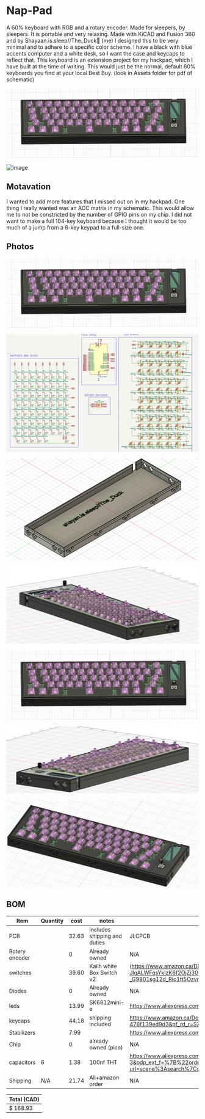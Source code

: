 # Nap-Pad

A 60% keyboard with RGB and a rotary encoder. Made for sleepers, by sleepers. It is portable and very relaxing. Made with KiCAD and Fusion 360 and by Shayaan.is.sleep//The_Duck🦆 (me) I designed this to be very minimal and to adhere to a specific color scheme. I have a black with blue accents computer and a white desk, so I want the case and keycaps to reflect that. This keyboard is an extension project for my hackpad, which I have built at the time of writing. This would just be the normal, default 60% keyboards you find at your local Best Buy. (look in Assets folder for pdf of schematic)

![alt text](Assets/image.png)

<img width="1037" height="361" alt="image" src="https://github.com/user-attachments/assets/0a65aeb9-8659-45eb-a989-bd908214c4ba" />

## Motavation
I wanted to add more features that I missed out on in my hackpad. One thing I really wanted was an ACC matrix in my schematic. This would allow me to not be constricted by the number of GPIO pins on my chip. I did not want to make a full 104-key keyboard because I thought it would be too much of a jump from a 6-key keypad to a full-size one.

## Photos
![alt text](Assets/image.png)

![alt text](Assets\schem1.png)

![alt text](Assets/image-2.png)

![alt text](Assets/new1.png)

![alt text](Assets/new2.png)

![alt text](Assets/new3.png)

![alt text](Assets/new4.png)
## BOM

| Item  | Quantity | cost | notes | link |
| ------------- | ------------- | ------------- | ------------- | ------------- |
| PCB  |  |  32.63 | includes shipping and duties  |  JLCPCB |
| Rotery encoder  |  | 0  | Already owned  |  N/A |
|  switches |  | 39.60  | Kailh white Box Switch v2  | (https://www.amazon.ca/DRAOZA-Mechanical-Keyboard-Waterproof-Dustproof/dp/B0B9BDM57S/ref=sr_1_1?dib=eyJ2IjoiMSJ9.m46gAJky6mvveBdoPM6G0Bqff3t3H-JlgALWFqsYkIzK6f2OjZi30Oqz8CpCR5Ha2FFKmAjoot_OlK31yNlAk_f_K5Uej1uoJ7yzFg2GPCvaAgBfqdJtB9Hp7fzP0INWc6BwC4DnzXwxmzEg411zNKiwnuXnSy-I4T__J7t1EELOR0YZHLRP9n7w3H8bv_dMlrUZwWq0KA-z7J7asj08Q3OI16xCmB2bi29se8Z0EmcR-tu2PRx939jgWnd-GLku6Gw-Yn6LqZ5AD-_G9801sg12d_Rio1tt5Ozvn9Hftco.Jt98DYzyQJYuVERCqe-ktBRGhfifDhUicgHSDXzDvt8&dib_tag=se&keywords=box%2Bwhite%2Bv2%2Bkailh%2Bmx%2Bswitches&qid=1753852675&sr=8-1&th=1)  |
| Diodes  |  | 0  | Already owned  | N/A  |
|  leds |  | 13.99  |  SK6812mini-e |  https://www.aliexpress.com/i/4000476037223.html |
| keycaps  |  |  44.18 | shipping included  |  https://www.amazon.ca/Doubleshot-Keyboard-Switches-Mechanical-Keyboards/dp/B0BNWWVXQ2/?_encoding=UTF8&pd_rd_w=9ngKH&content-id=amzn1.sym.1eddeb24-49ac-4f63-adba-476f139ed9d3%3Aamzn1.symc.a68f4ca3-28dc-4388-a2cf-24672c480d8f&pf_rd_p=1eddeb24-49ac-4f63-adba-476f139ed9d3&pf_rd_r=SZ89S6H40RGR9BQMAZ2N&pd_rd_wg=dmQc3&pd_rd_r=39e621e9-7adb-43c3-bd0f-eada45d6220c&ref_=pd_hp_d_atf_ci_mcx_mr_ca_hp_atf_d&th=1 |
|  Stabilizers |  | 7.99  |   |  https://www.aliexpress.com/item/1005009141481219.html |
|  Chip |  | 0  | already owned (pico)  |  N/A |
| capacitors | 6 | 1.38 | 100nf THT | https://www.aliexpress.com/item/1005002290441861.html?spm=a2g0o.productlist.main.4.42caA1wVA1wVh4&aem_p4p_detail=202508032051198858958194839320007140543&algo_pvid=49f9f44b-662c-49ed-9877-fc4a33ca1e9c&algo_exp_id=49f9f44b-662c-49ed-9877-fc4a33ca1e9c-3&pdp_ext_f=%7B%22order%22%3A%22656%22%2C%22eval%22%3A%221%22%7D&pdp_npi=4%40dis%21CAD%211.38%211.38%21%21%210.98%210.98%21%402101ec1a17542794798883804e054c%2112000020462004307%21sea%21CA%216437165644%21X&curPageLogUid=kATS2oS2DdSY&utparam-url=scene%3Asearch%7Cquery_from%3A&search_p4p_id=202508032051198858958194839320007140543_1#nav-specification |
| Shipping | N/A | 21.74 | Ali+amazon order |N/A |

| Total (CAD)  |
| ------------- |
| $ 168.93 |







